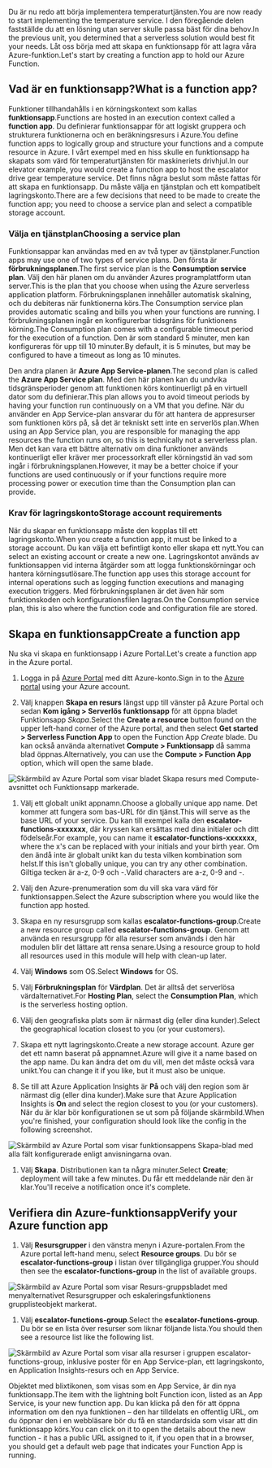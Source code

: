 <span data-ttu-id="026c8-101">Du är nu redo att börja implementera temperaturtjänsten.</span><span class="sxs-lookup"><span data-stu-id="026c8-101">You are now ready to start implementing the temperature service.</span></span> <span data-ttu-id="026c8-102">I den föregående delen fastställde du att en lösning utan server skulle passa bäst för dina behov.</span><span class="sxs-lookup"><span data-stu-id="026c8-102">In the previous unit, you determined that a serverless solution would best fit your needs.</span></span> <span data-ttu-id="026c8-103">Låt oss börja med att skapa en funktionsapp för att lagra våra Azure-funktion.</span><span class="sxs-lookup"><span data-stu-id="026c8-103">Let's start by creating a function app to hold our Azure Function.</span></span>

## <a name="what-is-a-function-app"></a><span data-ttu-id="026c8-104">Vad är en funktionsapp?</span><span class="sxs-lookup"><span data-stu-id="026c8-104">What is a function app?</span></span>

<span data-ttu-id="026c8-105">Funktioner tillhandahålls i en körningskontext som kallas **funktionsapp**.</span><span class="sxs-lookup"><span data-stu-id="026c8-105">Functions are hosted in an execution context called a **function app**.</span></span> <span data-ttu-id="026c8-106">Du definierar funktionsappar för att logiskt gruppera och strukturera funktionerna och en beräkningsresurs i Azure.</span><span class="sxs-lookup"><span data-stu-id="026c8-106">You define function apps to logically group and structure your functions and a compute resource in Azure.</span></span> <span data-ttu-id="026c8-107">I vårt exempel med en hiss skulle en funktionsapp ha skapats som värd för temperaturtjänsten för maskineriets drivhjul.</span><span class="sxs-lookup"><span data-stu-id="026c8-107">In our elevator example, you would create a function app to host the escalator drive gear temperature service.</span></span> <span data-ttu-id="026c8-108">Det finns några beslut som måste fattas för att skapa en funktionsapp. Du måste välja en tjänstplan och ett kompatibelt lagringskonto.</span><span class="sxs-lookup"><span data-stu-id="026c8-108">There are a few decisions that need to be made to create the function app; you need to choose a service plan and select a compatible storage account.</span></span>

### <a name="choosing-a-service-plan"></a><span data-ttu-id="026c8-109">Välja en tjänstplan</span><span class="sxs-lookup"><span data-stu-id="026c8-109">Choosing a service plan</span></span>

<span data-ttu-id="026c8-110">Funktionsappar kan användas med en av två typer av tjänstplaner.</span><span class="sxs-lookup"><span data-stu-id="026c8-110">Function apps may use one of two types of service plans.</span></span> <span data-ttu-id="026c8-111">Den första är **förbrukningsplanen**.</span><span class="sxs-lookup"><span data-stu-id="026c8-111">The first service plan is the **Consumption service plan**.</span></span> <span data-ttu-id="026c8-112">Välj den här planen om du använder Azures programplattform utan server.</span><span class="sxs-lookup"><span data-stu-id="026c8-112">This is the plan that you choose when using the Azure serverless application platform.</span></span> <span data-ttu-id="026c8-113">Förbrukningsplanen innehåller automatisk skalning, och du debiteras när funktionerna körs.</span><span class="sxs-lookup"><span data-stu-id="026c8-113">The Consumption service plan provides automatic scaling and bills you when your functions are running.</span></span> <span data-ttu-id="026c8-114">I förbrukningsplanen ingår en konfigurerbar tidsgräns för funktionens körning.</span><span class="sxs-lookup"><span data-stu-id="026c8-114">The Consumption plan comes with a configurable timeout period for the execution of a function.</span></span> <span data-ttu-id="026c8-115">Den är som standard 5 minuter, men kan konfigureras för upp till 10 minuter.</span><span class="sxs-lookup"><span data-stu-id="026c8-115">By default, it is 5 minutes, but may be configured to have a timeout as long as 10 minutes.</span></span>

<span data-ttu-id="026c8-116">Den andra planen är **Azure App Service-planen**.</span><span class="sxs-lookup"><span data-stu-id="026c8-116">The second plan is called the **Azure App Service plan**.</span></span> <span data-ttu-id="026c8-117">Med den här planen kan du undvika tidsgränsperioder genom att funktionen körs kontinuerligt på en virtuell dator som du definierar.</span><span class="sxs-lookup"><span data-stu-id="026c8-117">This plan allows you to avoid timeout periods by having your function run continuously on a VM that you define.</span></span> <span data-ttu-id="026c8-118">När du använder en App Service-plan ansvarar du för att hantera de appresurser som funktionen körs på, så det är tekniskt sett inte en serverlös plan.</span><span class="sxs-lookup"><span data-stu-id="026c8-118">When using an App Service plan, you are responsible for managing the app resources the function runs on, so this is technically not a serverless plan.</span></span> <span data-ttu-id="026c8-119">Men det kan vara ett bättre alternativ om dina funktioner används kontinuerligt eller kräver mer processorkraft eller körningstid än vad som ingår i förbrukningsplanen.</span><span class="sxs-lookup"><span data-stu-id="026c8-119">However, it may be a better choice if your functions are used continuously or if your functions require more processing power or execution time than the Consumption plan can provide.</span></span>

### <a name="storage-account-requirements"></a><span data-ttu-id="026c8-120">Krav för lagringskonto</span><span class="sxs-lookup"><span data-stu-id="026c8-120">Storage account requirements</span></span>

<span data-ttu-id="026c8-121">När du skapar en funktionsapp måste den kopplas till ett lagringskonto.</span><span class="sxs-lookup"><span data-stu-id="026c8-121">When you create a function app, it must be linked to a storage account.</span></span> <span data-ttu-id="026c8-122">Du kan välja ett befintligt konto eller skapa ett nytt.</span><span class="sxs-lookup"><span data-stu-id="026c8-122">You can select an existing account or create a new one.</span></span> <span data-ttu-id="026c8-123">Lagringskontot används av funktionsappen vid interna åtgärder som att logga funktionskörningar och hantera körningsutlösare.</span><span class="sxs-lookup"><span data-stu-id="026c8-123">The function app uses this storage account for internal operations such as logging function executions and managing execution triggers.</span></span> <span data-ttu-id="026c8-124">Med förbrukningsplanen är det även här som funktionskoden och konfigurationsfilen lagras.</span><span class="sxs-lookup"><span data-stu-id="026c8-124">On the Consumption service plan, this is also where the function code and configuration file are stored.</span></span>

## <a name="create-a-function-app"></a><span data-ttu-id="026c8-125">Skapa en funktionsapp</span><span class="sxs-lookup"><span data-stu-id="026c8-125">Create a function app</span></span>

<span data-ttu-id="026c8-126">Nu ska vi skapa en funktionsapp i Azure Portal.</span><span class="sxs-lookup"><span data-stu-id="026c8-126">Let's create a function app in the Azure portal.</span></span>

1. <span data-ttu-id="026c8-127">Logga in på [Azure Portal](https://portal.azure.com?azure-portal=true) med ditt Azure-konto.</span><span class="sxs-lookup"><span data-stu-id="026c8-127">Sign in to the [Azure portal](https://portal.azure.com?azure-portal=true) using your Azure account.</span></span>

1. <span data-ttu-id="026c8-128">Välj knappen **Skapa en resurs** längst upp till vänster på Azure Portal och sedan **Kom igång > Serverlös funktionsapp** för att öppna bladet Funktionsapp *Skapa*.</span><span class="sxs-lookup"><span data-stu-id="026c8-128">Select the **Create a resource** button found on the upper left-hand corner of the Azure portal, and then select **Get started > Serverless Function App** to open the Function App *Create* blade.</span></span> <span data-ttu-id="026c8-129">Du kan också använda alternativet **Compute > Funktionsapp** då samma blad öppnas.</span><span class="sxs-lookup"><span data-stu-id="026c8-129">Alternatively, you can use the **Compute > Function App** option, which will open the same blade.</span></span>

  ![Skärmbild av Azure Portal som visar bladet Skapa resurs med Compute-avsnittet och Funktionsapp markerade.](../media/3-create-function-app-blade.png)

1. <span data-ttu-id="026c8-131">Välj ett globalt unikt appnamn.</span><span class="sxs-lookup"><span data-stu-id="026c8-131">Choose a globally unique app name.</span></span> <span data-ttu-id="026c8-132">Det kommer att fungera som bas-URL för din tjänst.</span><span class="sxs-lookup"><span data-stu-id="026c8-132">This will serve as the base URL of your service.</span></span> <span data-ttu-id="026c8-133">Du kan till exempel kalla den **escalator-functions-xxxxxxx**, där kryssen kan ersättas med dina initialer och ditt födelseår.</span><span class="sxs-lookup"><span data-stu-id="026c8-133">For example, you can name it **escalator-functions-xxxxxxx**, where the x's can be replaced with your initials and your birth year.</span></span> <span data-ttu-id="026c8-134">Om den ändå inte är globalt unikt kan du testa vilken kombination som helst.</span><span class="sxs-lookup"><span data-stu-id="026c8-134">If this isn't globally unique, you can try any other combination.</span></span> <span data-ttu-id="026c8-135">Giltiga tecken är a-z, 0-9 och -.</span><span class="sxs-lookup"><span data-stu-id="026c8-135">Valid characters are a-z, 0-9 and -.</span></span>

1. <span data-ttu-id="026c8-136">Välj den Azure-prenumeration som du vill ska vara värd för funktionsappen.</span><span class="sxs-lookup"><span data-stu-id="026c8-136">Select the Azure subscription where you would like the function app hosted.</span></span>

1. <span data-ttu-id="026c8-137">Skapa en ny resursgrupp som kallas **escalator-functions-group**.</span><span class="sxs-lookup"><span data-stu-id="026c8-137">Create a new resource group called **escalator-functions-group**.</span></span> <span data-ttu-id="026c8-138">Genom att använda en resursgrupp för alla resurser som används i den här modulen blir det lättare att rensa senare.</span><span class="sxs-lookup"><span data-stu-id="026c8-138">Using a resource group to hold all resources used in this module will help with clean-up later.</span></span>

1. <span data-ttu-id="026c8-139">Välj **Windows** som OS.</span><span class="sxs-lookup"><span data-stu-id="026c8-139">Select **Windows** for OS.</span></span>

1. <span data-ttu-id="026c8-140">Välj **Förbrukningsplan** för **Värdplan**. Det är alltså det serverlösa värdalternativet.</span><span class="sxs-lookup"><span data-stu-id="026c8-140">For **Hosting Plan**, select the **Consumption Plan**, which is the serverless hosting option.</span></span>

1. <span data-ttu-id="026c8-141">Välj den geografiska plats som är närmast dig (eller dina kunder).</span><span class="sxs-lookup"><span data-stu-id="026c8-141">Select the geographical location closest to you (or your customers).</span></span>

1. <span data-ttu-id="026c8-142">Skapa ett nytt lagringskonto.</span><span class="sxs-lookup"><span data-stu-id="026c8-142">Create a new storage account.</span></span> <span data-ttu-id="026c8-143">Azure ger det ett namn baserat på appnamnet.</span><span class="sxs-lookup"><span data-stu-id="026c8-143">Azure will give it a name based on the app name.</span></span> <span data-ttu-id="026c8-144">Du kan ändra det om du vill, men det måste också vara unikt.</span><span class="sxs-lookup"><span data-stu-id="026c8-144">You can change it if you like, but it must also be unique.</span></span>

1. <span data-ttu-id="026c8-145">Se till att Azure Application Insights är **På** och välj den region som är närmast dig (eller dina kunder).</span><span class="sxs-lookup"><span data-stu-id="026c8-145">Make sure that Azure Application Insights is **On** and select the region closest to you (or your customers).</span></span>
  <span data-ttu-id="026c8-146">När du är klar bör konfigurationen se ut som på följande skärmbild.</span><span class="sxs-lookup"><span data-stu-id="026c8-146">When you're finished, your configuration should look like the config in the following screenshot.</span></span>

  ![Skärmbild av Azure Portal som visar funktionsappens Skapa-blad med alla fält konfigurerade enligt anvisningarna ovan.](../media/3-create-function-app-settings.png)

1. <span data-ttu-id="026c8-148">Välj **Skapa**. Distributionen kan ta några minuter.</span><span class="sxs-lookup"><span data-stu-id="026c8-148">Select **Create**; deployment will take a few minutes.</span></span> <span data-ttu-id="026c8-149">Du får ett meddelande när den är klar.</span><span class="sxs-lookup"><span data-stu-id="026c8-149">You'll receive a notification once it's complete.</span></span>

## <a name="verify-your-azure-function-app"></a><span data-ttu-id="026c8-150">Verifiera din Azure-funktionsapp</span><span class="sxs-lookup"><span data-stu-id="026c8-150">Verify your Azure function app</span></span>

1. <span data-ttu-id="026c8-151">Välj **Resursgrupper** i den vänstra menyn i Azure-portalen.</span><span class="sxs-lookup"><span data-stu-id="026c8-151">From the Azure portal left-hand menu, select **Resource groups**.</span></span> <span data-ttu-id="026c8-152">Du bör se **escalator-functions-group** i listan över tillgängliga grupper.</span><span class="sxs-lookup"><span data-stu-id="026c8-152">You should then see the **escalator-functions-group** in the list of available groups.</span></span>

  ![Skärmbild av Azure Portal som visar Resurs-gruppsbladet med menyalternativet Resursgrupper och eskaleringsfunktionens grupplisteobjekt markerat.](../media/3-resource-group.png)

1. <span data-ttu-id="026c8-154">Välj **escalator-functions-group**.</span><span class="sxs-lookup"><span data-stu-id="026c8-154">Select the **escalator-functions-group**.</span></span> <span data-ttu-id="026c8-155">Du bör se en lista över resurser som liknar följande lista.</span><span class="sxs-lookup"><span data-stu-id="026c8-155">You should then see a resource list like the following list.</span></span>

  ![Skärmbild av Azure Portal som visar alla resurser i gruppen escalator-functions-group, inklusive poster för en App Service-plan, ett lagringskonto, en Application Insights-resurs och en App Service.](../media/3-resource-list.png)

<span data-ttu-id="026c8-157">Objektet med blixtikonen, som visas som en App Service, är din nya funktionsapp.</span><span class="sxs-lookup"><span data-stu-id="026c8-157">The item with the lightning bolt Function icon, listed as an App Service, is your new function app.</span></span> <span data-ttu-id="026c8-158">Du kan klicka på den för att öppna information om den nya funktionen – den har tilldelats en offentlig URL, om du öppnar den i en webbläsare bör du få en standardsida som visar att din funktionsapp körs.</span><span class="sxs-lookup"><span data-stu-id="026c8-158">You can click on it to open the details about the new function - it has a public URL assigned to it, if you open that in a browser, you should get a default web page that indicates your Function App is running.</span></span>
